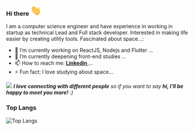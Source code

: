 ### Hi there <img src="https://raw.githubusercontent.com/Daniel-Quirino/Daniel-Quirino/main/wave.gif" width="30px">

I am a computer science engineer and have experience in working in startup as technical Lead and Full stack developer. Interested in making life easier by creating utility tools. Fascinated about space...:

- 🔭 I’m currently working on ReactJS, Nodejs and Flutter ...
- 🌱 I’m currently deepening front-end studies ...
- 📫 How to reach me: <strong><a href="https://www.linkedin.com/in/danielpiresquirino/"> Linkedin </a></strong> ...
- ⚡ Fun fact: I love studying about space...

<img src="https://media.giphy.com/media/LnQjpWaON8nhr21vNW/giphy.gif" width="60"> <em><b>I love connecting with different people</b> so if you want to say <b>hi, I'll be happy to meet you more!</b> :)</em>

### Top Langs

![Top Langs](https://github-readme-stats.vercel.app/api/top-langs/?username=Daniel-Quirino&layout=compact&theme=dracula)

